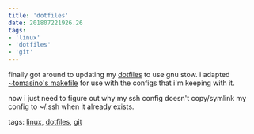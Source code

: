 ```yaml
---
title: 'dotfiles'
date: 201807221926.26
tags:
- 'linux'
- 'dotfiles'
- 'git'
---
```


finally got around to updating my
[dotfiles](https://git.tilde.team/ben/dotfiles) to use gnu stow. i
adapted [~tomasino's
makefile](https://github.com/jamestomasino/dotfiles/blob/master/Makefile)
for use with the configs that i'm keeping with it.

now i just need to figure out why my ssh config doesn't copy/symlink my
config to ~/.ssh when it already exists.

tags: [linux](tag_linux.html), [dotfiles](tag_dotfiles.html),
[git](tag_git.html)
